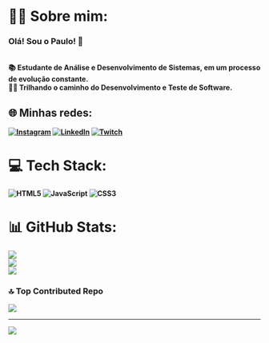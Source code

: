 # 🙍‍♂️ Sobre mim:
<h3><strong> Olá! Sou o Paulo!  👋 <strong></h3> <br>
📚 Estudante de Análise e Desenvolvimento de Sistemas, em um processo de evolução constante.<br>
👨‍💻 Trilhando o caminho do Desenvolvimento e Teste de Software. 


## 🌐 Minhas redes:
[![Instagram](https://img.shields.io/badge/Instagram-%23E4405F.svg?logo=Instagram&logoColor=white)](https://instagram.com/https://www.instagram.com/phenrique96_/) [![LinkedIn](https://img.shields.io/badge/LinkedIn-%230077B5.svg?logo=linkedin&logoColor=white)](https://linkedin.com/in/https://www.linkedin.com/in/paulohenriqueferreiramoreira/) [![Twitch](https://img.shields.io/badge/Twitch-%239146FF.svg?logo=Twitch&logoColor=white)](https://twitch.tv/peaga_96) 

# 💻 Tech Stack:
![HTML5](https://img.shields.io/badge/html5-%23E34F26.svg?style=for-the-badge&logo=html5&logoColor=white) ![JavaScript](https://img.shields.io/badge/javascript-%23323330.svg?style=for-the-badge&logo=javascript&logoColor=%23F7DF1E) ![CSS3](https://img.shields.io/badge/css3-%231572B6.svg?style=for-the-badge&logo=css3&logoColor=white)
# 📊 GitHub Stats:
![](https://github-readme-stats.vercel.app/api?username=Phenrique96&theme=gotham&hide_border=true&include_all_commits=true&count_private=false)<br/>
![](https://github-readme-streak-stats.herokuapp.com/?user=Phenrique96&theme=gotham&hide_border=true)<br/>
![](https://github-readme-stats.vercel.app/api/top-langs/?username=Phenrique96&theme=gotham&hide_border=true&include_all_commits=true&count_private=false&layout=compact)

### 🔝 Top Contributed Repo
![](https://github-contributor-stats.vercel.app/api?username=Phenrique96&limit=5&theme=tokyonight&combine_all_yearly_contributions=true)

---
[![](https://visitcount.itsvg.in/api?id=Phenrique96&icon=0&color=0)](https://visitcount.itsvg.in)

<!-- Proudly created with GPRM ( https://gprm.itsvg.in ) -->

